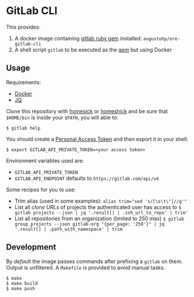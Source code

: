 # GitLab CLI

This provides:

1. A docker image containing [gitlab ruby gem][gem] installed: `augustohp/ore-gitlab-cli`
1. A shell script `gitlab` to be executed as the [gem][] but using Docker

[gem]: https://github.com/narkoz/gitlab

## Usage

Requirements:

* [Docker](https://docker.io)
* [JQ](https://stedolan.github.io/jq/)

Clone this repository with [homesick][] or [homeshick][] and be sure that
`$HOME/bin` is inside your `$PATH`, you will able to:

    $ gitlab help

[homesick]: https://github.com/technicalpickles/homesick
[homeshick]: https://github.com/andsens/homeshick

You should create a [Personal Access Token][1] and then export it in your shell:

    $ export GITLAB_API_PRIVATE_TOKEN=<your access token>

[1]:  https://gitlab.com/profile/personal_access_tokens

Environment variables used are:

* `GITLAB_API_PRIVATE_TOKEN`
* `GITLAB_API_ENDPOINT` defaults to `https://gitlab.com/api/v4`

Some recipes for you to use:

* Trim alias (used in some examples): `alias trim="sed 's/[\s\t\"]//g'"`
* List all *clone URLs* of projects the authenticated user has access to
    `$ gitlab projects --json | jq '.result[] | .ssh_url_to_repo' | trim'`
* List all repositories from an organization (limited to 250 max)
    `$ gitlab group_projects --json gitlab-org "{per_page: '250'}" | jq '.result[] | .path_with_namespace' | trim`

## Development

By *default* the image passes commands after prefixing a `gitlab` on them.
Output is unfiltered. A `Makefile` is provided to avoid manual tasks.

    $ make
    $ make build
    $ make push
